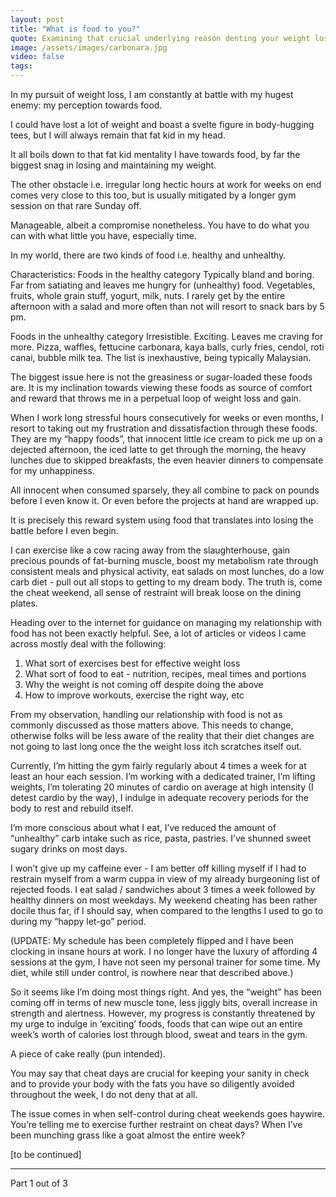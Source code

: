 ```yaml
---
layout: post
title: "What is food to you?"
quote: Examining that crucial underlying reason denting your weight loss progression
image: /assets/images/carbonara.jpg
video: false
tags: 
---
```


In my pursuit of weight loss, I am constantly at battle with my hugest enemy: my perception towards food.

I could have lost a lot of weight and boast a svelte figure in body-hugging tees, but I will always remain that fat kid in my head. 

It all boils down to that fat kid mentality I have towards food, by far the biggest snag in losing and maintaining my weight.

The other obstacle i.e. irregular long hectic hours at work for weeks on end comes very close to this too, but is usually mitigated by a longer gym session on that rare Sunday off. 

Manageable, albeit a compromise nonetheless. You have to do what you can with what little  you have, especially time.
 
In my world, there are two kinds of food i.e. healthy and unhealthy. 

Characteristics:
Foods in the healthy category 
Typically bland and boring. Far from satiating and leaves me hungry for (unhealthy) food. 
Vegetables, fruits, whole grain stuff, yogurt, milk, nuts.
I rarely get by the entire afternoon with a salad and more often than not will resort to snack bars by 5 pm.

Foods in the unhealthy category
Irresistible. Exciting. Leaves me craving for more.
Pizza, waffles, fettucine carbonara, kaya balls, curly fries, cendol, roti canai, bubble milk tea. The list is inexhaustive, being typically Malaysian.

The biggest issue here is not the greasiness or sugar-loaded these foods are. It is my inclination towards viewing these foods as source of comfort and reward that throws me in a perpetual loop of weight loss and gain.

When I work long stressful hours consecutively for weeks or even months, I resort to taking out my frustration and dissatisfaction through these foods. They are my “happy foods”, that innocent little ice cream to pick me up on a dejected afternoon, the iced latte to get through the morning, the heavy lunches due to skipped breakfasts, the even heavier dinners to compensate for my unhappiness.

All innocent when consumed sparsely, they all combine to pack on pounds before I even know it. Or even before the projects at hand are wrapped up.

It is precisely this reward system using food that translates into losing the battle before I even begin.

I can exercise like a cow racing away from the slaughterhouse, gain precious pounds of fat-burning muscle, boost my metabolism rate through consistent meals and physical activity, eat salads on most lunches, do a low carb diet - pull out all stops to getting to my dream body. The truth is, come the cheat weekend, all sense of restraint will break loose on the dining plates.

Heading over to the internet for guidance on managing my relationship with food has not been exactly helpful. See, a lot of articles or videos I came across mostly deal with the following:

1. What sort of exercises best for effective weight loss
2. What sort of food to eat - nutrition, recipes, meal times and portions
3. Why the weight is not coming off despite doing the above
4. How to improve workouts, exercise the right way, etc

From my observation, handling our relationship with food is not as commonly discussed as those matters above. This needs to change, otherwise folks will be less aware of the reality that their diet changes are not going to last long once the the weight loss itch scratches itself out.

Currently, I’m hitting the gym fairly regularly about 4 times a week for at least an hour each session. I’m working with a dedicated trainer, I’m lifting weights, I’m tolerating 20 minutes of cardio on average at high intensity (I detest cardio by the way), I indulge in adequate recovery periods for the body to rest and rebuild itself.

I’m more conscious about what I eat, I’ve reduced the amount of “unhealthy” carb intake such as rice, pasta, pastries. I’ve shunned sweet sugary drinks on most days. 

I won’t give up my caffeine ever - I am better off killing myself if I had to restrain
myself from a warm cuppa in view of my already burgeoning list of rejected foods. I eat salad / sandwiches about 3 times a week followed by healthy dinners on most weekdays. My weekend cheating has been rather docile thus far, if I should say, when compared to the lengths I used to go to during my “happy let-go” period.

(UPDATE: My schedule has been completely flipped and I have been clocking in insane hours at work. I no longer have the luxury of affording 4 sessions at the gym, I have not seen my personal trainer for some time. My diet, while still under control, is nowhere near that described above.)

So it seems like I’m doing most things right. And yes, the “weight” has been coming off in terms of new muscle tone, less jiggly bits, overall increase in strength and alertness. 
However, my progress is constantly threatened by my urge to indulge in ‘exciting’ foods, foods that can wipe out an entire week’s worth of calories lost through blood, sweat and tears in the gym. 

A piece of cake really (pun intended).

You may say that cheat days are crucial for keeping your sanity in check and to provide your body with the fats you have so diligently avoided throughout the week, I do not deny that at all.

The issue comes in when self-control during cheat weekends goes haywire. 
You’re telling me to exercise further restraint on cheat days? When I’ve been munching grass like a goat almost the entire week? 

[to be continued]

-----
Part 1 out of 3
